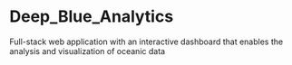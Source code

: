 # Deep_Blue_Analytics
Full-stack web application with an interactive dashboard that enables the analysis and visualization of oceanic data
